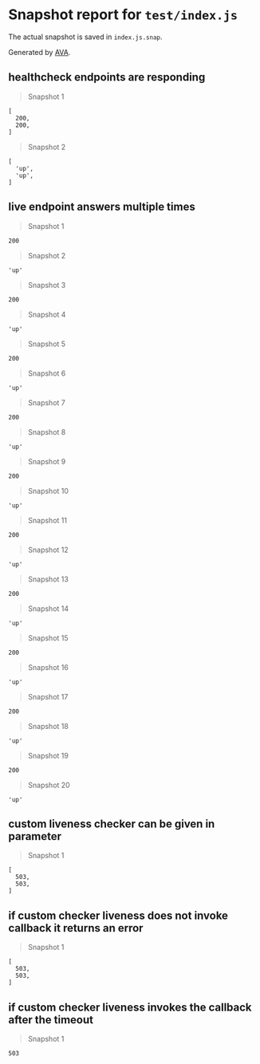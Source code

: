 # Snapshot report for `test/index.js`

The actual snapshot is saved in `index.js.snap`.

Generated by [AVA](https://avajs.dev).

## healthcheck endpoints are responding

> Snapshot 1

    [
      200,
      200,
    ]

> Snapshot 2

    [
      'up',
      'up',
    ]

## live endpoint answers multiple times

> Snapshot 1

    200

> Snapshot 2

    'up'

> Snapshot 3

    200

> Snapshot 4

    'up'

> Snapshot 5

    200

> Snapshot 6

    'up'

> Snapshot 7

    200

> Snapshot 8

    'up'

> Snapshot 9

    200

> Snapshot 10

    'up'

> Snapshot 11

    200

> Snapshot 12

    'up'

> Snapshot 13

    200

> Snapshot 14

    'up'

> Snapshot 15

    200

> Snapshot 16

    'up'

> Snapshot 17

    200

> Snapshot 18

    'up'

> Snapshot 19

    200

> Snapshot 20

    'up'

## custom liveness checker can be given in parameter

> Snapshot 1

    [
      503,
      503,
    ]

## if custom checker liveness does not invoke callback it returns an error

> Snapshot 1

    [
      503,
      503,
    ]

## if custom checker liveness invokes the callback after the timeout

> Snapshot 1

    503

